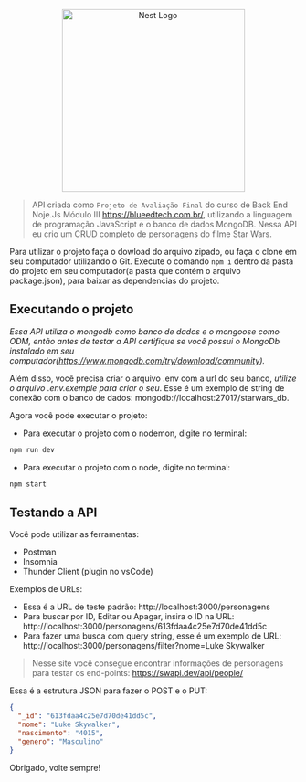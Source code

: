 <p align="center">
  <a href="http://nestjs.com/" target="blank"><img src="https://nestjs.com/img/logo_text.svg" width="320" alt="Nest Logo" /></a>
</p>

> API criada como `Projeto de Avaliação Final` do curso de Back End Noje.Js Módulo III https://blueedtech.com.br/, utilizando a linguagem de programação JavaScript e o banco de dados MongoDB. Nessa API eu crio um CRUD completo de personagens do filme Star Wars.

Para utilizar o projeto faça o dowload do arquivo zipado, ou faça o clone em seu computador utilizando o Git. Execute o comando `npm i` dentro da pasta do projeto em seu computador(a pasta que contém o arquivo package.json), para baixar as dependencias do projeto.

## Executando o projeto

_Essa API utiliza o mongodb como banco de dados e o mongoose como ODM, então antes de testar a API certifique se você possui o MongoDb instalado em seu computador(https://www.mongodb.com/try/download/community)._

Além disso, você precisa criar o arquivo .env com a url do seu banco, _utilize o arquivo .env.exemple para criar o seu_. Esse é um exemplo de string de conexão com o banco de dados: mongodb://localhost:27017/starwars_db.

Agora você pode executar o projeto:

- Para executar o projeto com o nodemon, digite no terminal:

```bash
npm run dev
```

- Para executar o projeto com o node, digite no terminal:

```bash
npm start
```

## Testando a API

Você pode utilizar as ferramentas:

- Postman
- Insomnia
- Thunder Client (plugin no vsCode)

Exemplos de URLs:

- Essa é a URL de teste padrão: http://localhost:3000/personagens
- Para buscar por ID, Editar ou Apagar, insira o ID na URL: http://localhost:3000/personagens/613fdaa4c25e7d70de41dd5c
- Para fazer uma busca com query string, esse é um exemplo de URL: http://localhost:3000/personagens/filter?nome=Luke Skywalker

> Nesse site você consegue encontrar informações de personagens para testar os end-points: https://swapi.dev/api/people/

Essa é a estrutura JSON para fazer o POST e o PUT:

```json
{
  "_id": "613fdaa4c25e7d70de41dd5c",
  "nome": "Luke Skywalker",
  "nascimento": "4015",
  "genero": "Masculino"
}
```

Obrigado, volte sempre!
